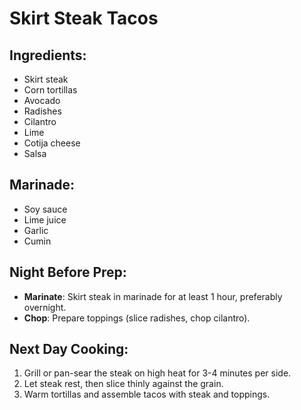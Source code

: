 # Skirt Steak Tacos

## Ingredients:
- Skirt steak
- Corn tortillas
- Avocado
- Radishes
- Cilantro
- Lime
- Cotija cheese
- Salsa

## Marinade:
- Soy sauce
- Lime juice
- Garlic
- Cumin

## Night Before Prep:
- **Marinate**: Skirt steak in marinade for at least 1 hour, preferably overnight.
- **Chop**: Prepare toppings (slice radishes, chop cilantro).

## Next Day Cooking:
1. Grill or pan-sear the steak on high heat for 3-4 minutes per side.
2. Let steak rest, then slice thinly against the grain.
3. Warm tortillas and assemble tacos with steak and toppings.
